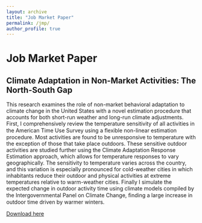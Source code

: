 ```yaml
---
layout: archive
title: "Job Market Paper"
permalink: /jmp/
author_profile: true
---
```

Job Market Paper
======
## Climate Adaptation in Non-Market Activities: The North-South Gap

This research examines the role of non-market behavioral adaptation to climate change in the United States with a novel estimation procedure that accounts for both short-run weather and long-run climate adjustments. First, I comprehensively review the temperature sensitivity of all activities in the American Time Use Survey using a ﬂexible non-linear estimation procedure. Most activities are found to be unresponsive to temperature with the exception of those that take place outdoors. These sensitive outdoor activities are studied further using the Climate Adaptation Response Estimation approach, which allows for temperature responses to vary geographically. The sensitivity to temperature varies across the country, and this variation is especially pronounced for cold-weather cities in which inhabitants reduce their outdoor and physical activities at extreme temperatures relative to warm-weather cities. Finally I simulate the expected change in outdoor activity time using climate models compiled by the Intergovernmental Panel on Climate Change, ﬁnding a large increase in outdoor time driven by warmer winters.

[Download here](http://seantoconnor.github.io/files/atus.pdf)
